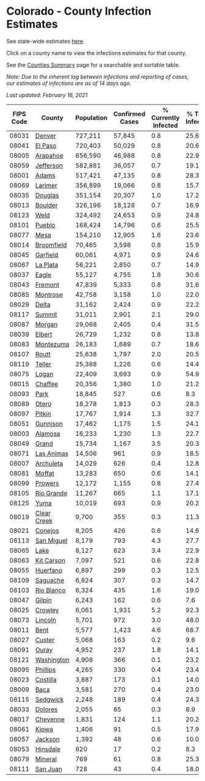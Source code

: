 # Colorado - County Infection Estimates

See state-wide estimates [here](/infections/us-co).

Click on a county name to view the infections estimates for that county.

See the [Counties Summary](/infections/summary-counties) page for a searchable and sortable table.

*Note: Due to the inherent lag between infections and reporting of cases, our estimates of infections are as of 14 days ago.*

*Last updated: February 16, 2021*

|   FIPS Code |                     County |   Population |   Confirmed Cases |   % Currently Infected |   % Total Infected |
|-------------|----------------------------|--------------|-------------------|------------------------|--------------------|
|       08031 |           [Denver](denver) |      727,211 |            57,845 |                    0.8 |               25.6 |
|       08041 |         [El Paso](el-paso) |      720,403 |            50,029 |                    0.8 |               20.6 |
|       08005 |       [Arapahoe](arapahoe) |      656,590 |            46,988 |                    0.8 |               22.9 |
|       08059 |     [Jefferson](jefferson) |      582,881 |            36,057 |                    0.7 |               19.1 |
|       08001 |             [Adams](adams) |      517,421 |            47,135 |                    0.8 |               28.3 |
|       08069 |         [Larimer](larimer) |      356,899 |            19,066 |                    0.8 |               15.7 |
|       08035 |         [Douglas](douglas) |      351,154 |            20,307 |                    1.0 |               17.2 |
|       08013 |         [Boulder](boulder) |      326,196 |            18,128 |                    0.7 |               16.9 |
|       08123 |               [Weld](weld) |      324,492 |            24,653 |                    0.9 |               24.8 |
|       08101 |           [Pueblo](pueblo) |      168,424 |            14,796 |                    0.6 |               25.5 |
|       08077 |               [Mesa](mesa) |      154,210 |            12,905 |                    1.6 |               23.6 |
|       08014 |   [Broomfield](broomfield) |       70,465 |             3,598 |                    0.8 |               15.9 |
|       08045 |       [Garfield](garfield) |       60,061 |             4,971 |                    0.9 |               24.6 |
|       08067 |       [La Plata](la-plata) |       56,221 |             2,850 |                    0.7 |               14.9 |
|       08037 |             [Eagle](eagle) |       55,127 |             4,755 |                    1.8 |               30.6 |
|       08043 |         [Fremont](fremont) |       47,839 |             5,333 |                    0.8 |               31.6 |
|       08085 |       [Montrose](montrose) |       42,758 |             3,158 |                    1.0 |               22.0 |
|       08029 |             [Delta](delta) |       31,162 |             2,424 |                    0.9 |               22.2 |
|       08117 |           [Summit](summit) |       31,011 |             2,901 |                    2.1 |               29.0 |
|       08087 |           [Morgan](morgan) |       29,068 |             2,405 |                    0.4 |               31.5 |
|       08039 |           [Elbert](elbert) |       26,729 |             1,232 |                    0.8 |               13.8 |
|       08083 |     [Montezuma](montezuma) |       26,183 |             1,689 |                    0.7 |               18.6 |
|       08107 |             [Routt](routt) |       25,638 |             1,797 |                    2.0 |               20.5 |
|       08119 |           [Teller](teller) |       25,388 |             1,226 |                    0.6 |               14.4 |
|       08075 |             [Logan](logan) |       22,409 |             3,693 |                    0.9 |               54.9 |
|       08015 |         [Chaffee](chaffee) |       20,356 |             1,380 |                    1.0 |               21.2 |
|       08093 |               [Park](park) |       18,845 |               527 |                    0.6 |                8.3 |
|       08089 |             [Otero](otero) |       18,278 |             1,813 |                    0.3 |               28.3 |
|       08097 |           [Pitkin](pitkin) |       17,767 |             1,914 |                    1.3 |               32.7 |
|       08051 |       [Gunnison](gunnison) |       17,462 |             1,175 |                    1.5 |               24.1 |
|       08003 |         [Alamosa](alamosa) |       16,233 |             1,230 |                    1.3 |               22.7 |
|       08049 |             [Grand](grand) |       15,734 |             1,167 |                    3.5 |               20.3 |
|       08071 |   [Las Animas](las-animas) |       14,506 |               961 |                    0.9 |               18.5 |
|       08007 |     [Archuleta](archuleta) |       14,029 |               626 |                    0.4 |               12.8 |
|       08081 |           [Moffat](moffat) |       13,283 |               650 |                    0.6 |               14.1 |
|       08099 |         [Prowers](prowers) |       12,172 |             1,155 |                    0.8 |               27.4 |
|       08105 |   [Rio Grande](rio-grande) |       11,267 |               665 |                    1.1 |               17.1 |
|       08125 |               [Yuma](yuma) |       10,019 |               693 |                    0.9 |               20.2 |
|       08019 | [Clear Creek](clear-creek) |        9,700 |               355 |                    0.3 |               11.3 |
|       08021 |         [Conejos](conejos) |        8,205 |               426 |                    0.6 |               14.6 |
|       08113 |   [San Miguel](san-miguel) |        8,179 |               793 |                    4.3 |               27.7 |
|       08065 |               [Lake](lake) |        8,127 |               623 |                    3.4 |               22.9 |
|       08063 |   [Kit Carson](kit-carson) |        7,097 |               521 |                    0.6 |               22.8 |
|       08055 |       [Huerfano](huerfano) |        6,897 |               299 |                    0.3 |               12.5 |
|       08109 |       [Saguache](saguache) |        6,824 |               307 |                    0.3 |               14.7 |
|       08103 |   [Rio Blanco](rio-blanco) |        6,324 |               435 |                    1.6 |               19.0 |
|       08047 |           [Gilpin](gilpin) |        6,243 |               162 |                    0.6 |                7.6 |
|       08025 |         [Crowley](crowley) |        6,061 |             1,931 |                    5.2 |               92.3 |
|       08073 |         [Lincoln](lincoln) |        5,701 |               972 |                    3.0 |               48.0 |
|       08011 |               [Bent](bent) |        5,577 |             1,423 |                    4.6 |               68.7 |
|       08027 |           [Custer](custer) |        5,068 |               163 |                    0.2 |                9.6 |
|       08091 |             [Ouray](ouray) |        4,952 |               237 |                    1.8 |               14.1 |
|       08121 |   [Washington](washington) |        4,908 |               366 |                    0.1 |               23.2 |
|       08095 |       [Phillips](phillips) |        4,265 |               330 |                    0.4 |               23.4 |
|       08023 |       [Costilla](costilla) |        3,887 |               173 |                    0.1 |               14.0 |
|       08009 |               [Baca](baca) |        3,581 |               270 |                    0.4 |               23.0 |
|       08115 |       [Sedgwick](sedgwick) |        2,248 |               189 |                    0.4 |               24.3 |
|       08033 |         [Dolores](dolores) |        2,055 |                65 |                    0.3 |                8.9 |
|       08017 |       [Cheyenne](cheyenne) |        1,831 |               124 |                    1.1 |               20.2 |
|       08061 |             [Kiowa](kiowa) |        1,406 |                91 |                    0.5 |               17.9 |
|       08057 |         [Jackson](jackson) |        1,392 |                48 |                    0.6 |               10.0 |
|       08053 |       [Hinsdale](hinsdale) |          820 |                17 |                    0.2 |                8.3 |
|       08079 |         [Mineral](mineral) |          769 |                61 |                    0.8 |               25.3 |
|       08111 |       [San Juan](san-juan) |          728 |                43 |                    0.4 |               18.0 |